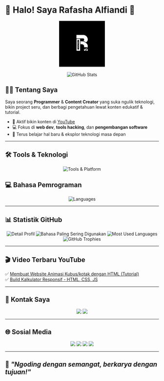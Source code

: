 # 👋 Halo! Saya Rafasha Alfiandi 🚀

<p align="center">
  <img src="Dokumen/logo.png" alt="Logo Saya" width="150"/>
</p>

<p align="center">
  <img src="https://github-readme-stats.vercel.app/api?username=Rafashacodeid&show_icons=true&theme=tokyonight&border_radius=10" alt="GitHub Stats"/>
</p>

## 👨‍💻 Tentang Saya

Saya seorang **Programmer** & **Content Creator** yang suka ngulik teknologi, bikin project seru, dan berbagi pengetahuan lewat konten edukatif & tutorial.

- 🎥 Aktif bikin konten di [YouTube](https://youtube.com/@Rafashaalfiandi)
- 💻 Fokus di **web dev**, **tools hacking**, dan **pengembangan software**
- 🚀 Terus belajar hal baru & eksplor teknologi masa depan

---

## 🛠️ Tools & Teknologi
<p align="center">
  <img src="https://skillicons.dev/icons?i=linux,windows,git,github,gitlab,vercel,aws,gcp,docker,vscode,idea,figma,notion,postman" alt="Tools & Platform"/>
</p>

## 💻 Bahasa Pemrograman
<p align="center">
  <img src="https://skillicons.dev/icons?i=python,js,html,css,php,c,cpp,java,bash,vbs" alt="Languages"/>
</p>

---

## 📊 Statistik GitHub
<p align="center">
  <img src="https://github-profile-summary-cards.vercel.app/api/cards/profile-details?username=Rafashacodeid&theme=tokyonight" alt="Detail Profil"/>
  <img src="https://github-profile-summary-cards.vercel.app/api/cards/most-commit-language?username=Rafashacodeid&theme=tokyonight" alt="Bahasa Paling Sering Digunakan"/>
  <img src="https://github-readme-stats.vercel.app/api/top-langs/?username=Rafashacodeid&theme=tokyonight&layout=donut" alt="Most Used Languages"/>
  <img src="https://github-profile-trophy.vercel.app/?username=Rafashacodeid&theme=tokyonight&margin-w=10" alt="GitHub Trophies"/>
</p>

---

## 🎬 Video Terbaru YouTube
✅ [Membuat Website Animasi Kubus/kotak dengan HTML (Tutorial)](https://youtu.be/NJMbFQfho8o)<br>
✅ [Build Kalkulator Responsif - HTML, CSS, JS](https://youtu.be/NJMbFQfho8o)

---

## 📣 Kontak Saya

<p align="center">
  <a href="mailto:rfshacoderid@gmail.com"><img src="https://img.shields.io/badge/Email-D14836?style=for-the-badge&logo=gmail&logoColor=white"/></a>
  <a href="https://t.me/rfshacodeid"><img src="https://img.shields.io/badge/Telegram-26A5E4?style=for-the-badge&logo=telegram&logoColor=white"/></a>
</p>

---

## 🌐 Sosial Media

<p align="center">
  <a href="https://github.com/Rfshacodeid"><img src="https://img.shields.io/badge/GitHub-000?style=for-the-badge&logo=github"/></a>
  <a href="https://twitter.com/gadogado_inc"><img src="https://img.shields.io/badge/Twitter-1DA1F2?style=for-the-badge&logo=twitter&logoColor=white"/></a>
  <a href="https://instagram.com/rfashacode.id"><img src="https://img.shields.io/badge/Instagram-E4405F?style=for-the-badge&logo=instagram&logoColor=white"/></a>
  <a href="https://www.youtube.com/@Rafashaalfiandi"><img src="https://img.shields.io/badge/YouTube-FF0000?style=for-the-badge&logo=youtube&logoColor=white"/></a>
</p>

---

## 🚀 *"Ngoding dengan semangat, berkarya dengan tujuan!"*
